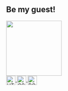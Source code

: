## Be my guest!


<div>
  <a href="https://github.com/miririh">
  <img height="150em" src="https://github-readme-stats.vercel.app/api?username=miririh&show_icons=true&theme=radical&include_all_commits=true&count_private=true"/>
</div>
<div>
  <img align="center" alt="HTML-5" height="25" src="https://img.shields.io/badge/HTML5-E34F26?style=for-the-badge&logo=html5&logoColor=white" />
  <img align="center" alt="CSS-3" height="25" src="https://img.shields.io/badge/CSS3-1572B6?style=for-the-badge&logo=css3&logoColor=white" />
  <img align="center" alt="BOOTSTRAP" height="25" src="https://img.shields.io/badge/Bootstrap-563D7C?style=for-the-badge&logo=bootstrap&logoColor=white" />
</div>
<!--- 

***link com todos os badges***
https://dev.to/envoy_/150-badges-for-github-pnk
***badge retangulo***
<img align="center" alt="JAVASCRIPT" height="30" src="https://img.shields.io/badge/JavaScript-F7DF1E?style=for-the-badge&logo=javascript&logoColor=black" />
***bagdes ícones***
<div>
  <img align="center" alt="HTML-5" height="30" src="https://cdn.jsdelivr.net/gh/devicons/devicon/icons/html5/html5-original.svg" />
  <img align="center" alt="CSS-3" height="30" src="https://cdn.jsdelivr.net/gh/devicons/devicon/icons/css3/css3-original.svg" />
  <img align="center" alt="JAVASCRIPT" height="30" src="https://cdn.jsdelivr.net/gh/devicons/devicon/icons/javascript/javascript-original.svg" />
</div>
***estatísticas de liguagens***
 <img height="100em" src="https://github-readme-stats.vercel.app/api/top-langs/?username=miririh&layout=compact"/>
***sobre****
- 👋 Hi, I’m Miriana de Grandis
- 🌱 I’m currently learning Front-End Web
- 👋 Hi, I’m @Miririh
- 👀 I’m interested in ...
- 🌱 I’m currently learning ...
- 💞️ I’m looking to collaborate on ...
- 📫 How to reach me ... --->
<!---
Miririh/Miririh is a ✨ special ✨ repository because its `README.md` (this file) appears on your GitHub profile.
You can click the Preview link to take a look at your changes.
--->
